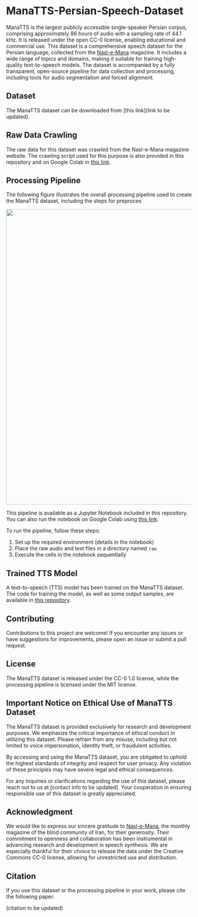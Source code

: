# ManaTTS-Persian-Speech-Dataset

ManaTTS is the largest publicly accessible single-speaker Persian corpus, comprising approximately 86 hours of audio with a sampling rate of 44.1 kHz. It is released under the open CC-0 license, enabling educational and commercial use. This dataset is a comprehensive speech dataset for the Persian language, collected from the [Nasl-e-Mana](https://naslemana.com/) magazine. It includes a wide range of topics and domains, making it suitable for training high-quality text-to-speech models. The dataset is accompanied by a fully transparent, open-source pipeline for data collection and processing, including tools for audio segmentation and forced alignment.

## Dataset
The ManaTTS dataset can be downloaded from [this link](link to be updated).

## Raw Data Crawling
The raw data for this dataset was crawled from the Nasl-e-Mana magazine website. The crawling script used for this purpose is also provided in this repository and on Google Colab in [this link](https://colab.research.google.com/drive/1_E5KYAwuCr9B8k6EPYjVErsx-7rrr8Vl?usp=sharing).

## Processing Pipeline
The following figure illustrates the overall processing pipeline used to create the ManaTTS dataset, including the steps for preproces

<p align="center">
  <img src="https://github.com/MahtaFetrat/ManaTTS-Persian-Speech-Dataset/assets/62302965/b3bf8dd1-f315-4278-bcd2-6ca80832fdcf" width="800">
</p>

This pipeline is available as a Jupyter Notebook included in this repository.  You can also run the notebook on Google Colab using [this link](https://colab.research.google.com/drive/1fWTy4IH2tSuOLrLSD8E8LMaUlI_Gnf-e?usp=sharing).

To run the pipeline, follow these steps:

1. Set up the required environment (details in the notebook)
2. Place the raw audio and text files in a directory named `raw`
3. Execute the cells in the notebook sequentially

## Trained TTS Model
A text-to-speech (TTS) model has been trained on the ManaTTS dataset. The code for training the model, as well as some output samples, are available in [this repository](https://github.com/MahtaFetrat/Persian-MultiSpeaker-Tacotron2).

## Contributing
Contributions to this project are welcome! If you encounter any issues or have suggestions for improvements, please open an issue or submit a pull request.

## License
The ManaTTS dataset is released under the CC-0 1.0 license, while the processing pipeline is licensed under the MIT license.

## Important Notice on Ethical Use of ManaTTS Dataset

The ManaTTS dataset is provided exclusively for research and development purposes. We emphasize the critical importance of ethical conduct in utilizing this dataset. Please refrain from any misuse, including but not limited to voice impersonation, identity theft, or fraudulent activities. 

By accessing and using the ManaTTS dataset, you are obligated to uphold the highest standards of integrity and respect for user privacy. Any violation of these principles may have severe legal and ethical consequences.

For any inquiries or clarifications regarding the use of this dataset, please reach out to us at [contact info to be updated]. Your cooperation in ensuring responsible use of this dataset is greatly appreciated.

## Acknowledgment

We would like to express our sincere gratitude to [Nasl-e-Mana](https://naslemana.com/), the monthly magazine of the blind community of Iran, for their generosity. Their commitment to openness and collaboration has been instrumental in advancing research and development in speech synthesis. We are especially thankful for their choice to release the data under the Creative Commons CC-0 license, allowing for unrestricted use and distribution.

## Citation
If you use this dataset or the processing pipeline in your work, please cite the following paper:

(citation to be updated)

